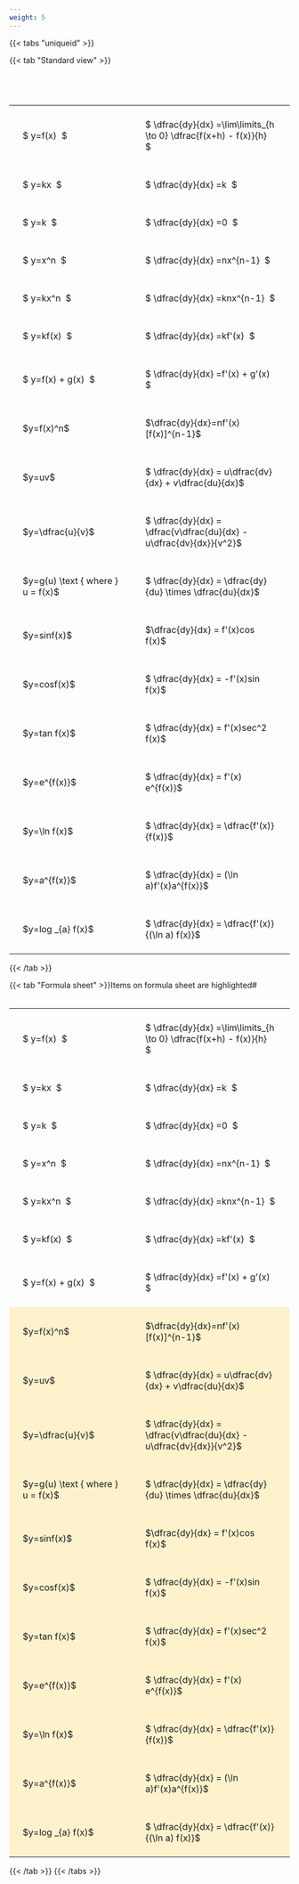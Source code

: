 ```yaml
---
weight: 5
---
```


{{< tabs "uniqueid" >}}

{{< tab "Standard view" >}}

#  
<br>
<style type="text/css">
#T_bbbc0 th.col_heading {
  text-align: left;
  font-size: 1em;
}
#T_bbbc0 td {
  text-align: left;
  font-size: 1em;
  padding: 1.5em;
}
#T_bbbc0_row0_col0, #T_bbbc0_row1_col0, #T_bbbc0_row2_col0, #T_bbbc0_row3_col0, #T_bbbc0_row4_col0, #T_bbbc0_row5_col0, #T_bbbc0_row6_col0, #T_bbbc0_row7_col0, #T_bbbc0_row8_col0, #T_bbbc0_row9_col0, #T_bbbc0_row10_col0, #T_bbbc0_row11_col0, #T_bbbc0_row12_col0, #T_bbbc0_row13_col0, #T_bbbc0_row14_col0, #T_bbbc0_row15_col0, #T_bbbc0_row16_col0, #T_bbbc0_row17_col0 {
  width: 300px;
  white-space: pre-wrap;
}
#T_bbbc0_row0_col1, #T_bbbc0_row1_col1, #T_bbbc0_row2_col1, #T_bbbc0_row3_col1, #T_bbbc0_row4_col1, #T_bbbc0_row5_col1, #T_bbbc0_row6_col1, #T_bbbc0_row7_col1, #T_bbbc0_row8_col1, #T_bbbc0_row9_col1, #T_bbbc0_row10_col1, #T_bbbc0_row11_col1, #T_bbbc0_row12_col1, #T_bbbc0_row13_col1, #T_bbbc0_row14_col1, #T_bbbc0_row15_col1, #T_bbbc0_row16_col1, #T_bbbc0_row17_col1 {
  width: 400px;
  white-space: pre-wrap;
}
</style>
<table id="T_bbbc0">
  <thead>
  </thead>
  <tbody>
    <tr>
      <td id="T_bbbc0_row0_col0" class="data row0 col0" >$ y=f(x)  $</td>
      <td id="T_bbbc0_row0_col1" class="data row0 col1" >$ \dfrac{dy}{dx} =\lim\limits_{h \to 0} \dfrac{f(x+h) - f(x)}{h}  $</td>
    </tr>
    <tr>
      <td id="T_bbbc0_row1_col0" class="data row1 col0" >$ y=kx  $</td>
      <td id="T_bbbc0_row1_col1" class="data row1 col1" >$ \dfrac{dy}{dx} =k  $</td>
    </tr>
    <tr>
      <td id="T_bbbc0_row2_col0" class="data row2 col0" >$ y=k  $</td>
      <td id="T_bbbc0_row2_col1" class="data row2 col1" >$ \dfrac{dy}{dx} =0  $</td>
    </tr>
    <tr>
      <td id="T_bbbc0_row3_col0" class="data row3 col0" >$ y=x^n  $</td>
      <td id="T_bbbc0_row3_col1" class="data row3 col1" >$ \dfrac{dy}{dx} =nx^{n-1}  $</td>
    </tr>
    <tr>
      <td id="T_bbbc0_row4_col0" class="data row4 col0" >$ y=kx^n  $</td>
      <td id="T_bbbc0_row4_col1" class="data row4 col1" >$ \dfrac{dy}{dx} =knx^{n-1}  $</td>
    </tr>
    <tr>
      <td id="T_bbbc0_row5_col0" class="data row5 col0" >$ y=kf(x)  $</td>
      <td id="T_bbbc0_row5_col1" class="data row5 col1" >$ \dfrac{dy}{dx} =kf'(x)  $</td>
    </tr>
    <tr>
      <td id="T_bbbc0_row6_col0" class="data row6 col0" >$ y=f(x) + g(x)  $</td>
      <td id="T_bbbc0_row6_col1" class="data row6 col1" >$ \dfrac{dy}{dx} =f'(x) + g'(x)  $</td>
    </tr>
    <tr>
      <td id="T_bbbc0_row7_col0" class="data row7 col0" >$y=f(x)^n$</td>
      <td id="T_bbbc0_row7_col1" class="data row7 col1" >$\dfrac{dy}{dx}=nf'(x)[f(x)]^{n-1}$</td>
    </tr>
    <tr>
      <td id="T_bbbc0_row8_col0" class="data row8 col0" >$y=uv$</td>
      <td id="T_bbbc0_row8_col1" class="data row8 col1" >$ \dfrac{dy}{dx} = u\dfrac{dv}{dx} + v\dfrac{du}{dx}$</td>
    </tr>
    <tr>
      <td id="T_bbbc0_row9_col0" class="data row9 col0" >$y=\dfrac{u}{v}$</td>
      <td id="T_bbbc0_row9_col1" class="data row9 col1" >$ \dfrac{dy}{dx} = \dfrac{v\dfrac{du}{dx} - u\dfrac{dv}{dx}}{v^2}$</td>
    </tr>
    <tr>
      <td id="T_bbbc0_row10_col0" class="data row10 col0" >$y=g(u) \text { where } u = f(x)$</td>
      <td id="T_bbbc0_row10_col1" class="data row10 col1" >$ \dfrac{dy}{dx} = \dfrac{dy}{du} \times \dfrac{du}{dx}$</td>
    </tr>
    <tr>
      <td id="T_bbbc0_row11_col0" class="data row11 col0" >$y=sinf(x)$</td>
      <td id="T_bbbc0_row11_col1" class="data row11 col1" >$\dfrac{dy}{dx} = f'(x)cos f(x)$</td>
    </tr>
    <tr>
      <td id="T_bbbc0_row12_col0" class="data row12 col0" >$y=cosf(x)$</td>
      <td id="T_bbbc0_row12_col1" class="data row12 col1" >$ \dfrac{dy}{dx} = -f'(x)sin f(x)$</td>
    </tr>
    <tr>
      <td id="T_bbbc0_row13_col0" class="data row13 col0" >$y=tan f(x)$</td>
      <td id="T_bbbc0_row13_col1" class="data row13 col1" >$ \dfrac{dy}{dx} = f'(x)sec^2 f(x)$</td>
    </tr>
    <tr>
      <td id="T_bbbc0_row14_col0" class="data row14 col0" >$y=e^{f(x)}$</td>
      <td id="T_bbbc0_row14_col1" class="data row14 col1" >$ \dfrac{dy}{dx} = f'(x) e^{f(x)}$</td>
    </tr>
    <tr>
      <td id="T_bbbc0_row15_col0" class="data row15 col0" >$y=\ln f(x)$</td>
      <td id="T_bbbc0_row15_col1" class="data row15 col1" >$ \dfrac{dy}{dx} = \dfrac{f'(x)}{f(x)}$</td>
    </tr>
    <tr>
      <td id="T_bbbc0_row16_col0" class="data row16 col0" >$y=a^{f(x)}$</td>
      <td id="T_bbbc0_row16_col1" class="data row16 col1" >$ \dfrac{dy}{dx} = (\ln a)f'(x)a^{f(x)}$</td>
    </tr>
    <tr>
      <td id="T_bbbc0_row17_col0" class="data row17 col0" >$y=log _{a} f(x)$</td>
      <td id="T_bbbc0_row17_col1" class="data row17 col1" >$ \dfrac{dy}{dx} = \dfrac{f'(x)}{(\ln a) f(x)}$</td>
    </tr>
  </tbody>
</table>
{{< /tab >}}

{{< tab "Formula sheet" >}}Items on formula sheet are highlighted#  
<br>
<style type="text/css">
#T_be61e th.col_heading {
  text-align: left;
  font-size: 1em;
}
#T_be61e td {
  text-align: left;
  font-size: 1em;
  padding: 1.5em;
}
#T_be61e_row0_col0, #T_be61e_row1_col0, #T_be61e_row2_col0, #T_be61e_row3_col0, #T_be61e_row4_col0, #T_be61e_row5_col0, #T_be61e_row6_col0 {
  width: 300px;
  white-space: pre-wrap;
}
#T_be61e_row0_col1, #T_be61e_row1_col1, #T_be61e_row2_col1, #T_be61e_row3_col1, #T_be61e_row4_col1, #T_be61e_row5_col1, #T_be61e_row6_col1 {
  width: 400px;
  white-space: pre-wrap;
}
#T_be61e_row7_col0, #T_be61e_row8_col0, #T_be61e_row9_col0, #T_be61e_row10_col0, #T_be61e_row11_col0, #T_be61e_row12_col0, #T_be61e_row13_col0, #T_be61e_row14_col0, #T_be61e_row15_col0, #T_be61e_row16_col0, #T_be61e_row17_col0 {
  width: 300px;
  background-color: rgba(255,194,10, 0.2);
  white-space: pre-wrap;
}
#T_be61e_row7_col1, #T_be61e_row8_col1, #T_be61e_row9_col1, #T_be61e_row10_col1, #T_be61e_row11_col1, #T_be61e_row12_col1, #T_be61e_row13_col1, #T_be61e_row14_col1, #T_be61e_row15_col1, #T_be61e_row16_col1, #T_be61e_row17_col1 {
  width: 400px;
  background-color: rgba(255,194,10, 0.2);
  white-space: pre-wrap;
}
</style>
<table id="T_be61e">
  <thead>
  </thead>
  <tbody>
    <tr>
      <td id="T_be61e_row0_col0" class="data row0 col0" >$ y=f(x)  $</td>
      <td id="T_be61e_row0_col1" class="data row0 col1" >$ \dfrac{dy}{dx} =\lim\limits_{h \to 0} \dfrac{f(x+h) - f(x)}{h}  $</td>
    </tr>
    <tr>
      <td id="T_be61e_row1_col0" class="data row1 col0" >$ y=kx  $</td>
      <td id="T_be61e_row1_col1" class="data row1 col1" >$ \dfrac{dy}{dx} =k  $</td>
    </tr>
    <tr>
      <td id="T_be61e_row2_col0" class="data row2 col0" >$ y=k  $</td>
      <td id="T_be61e_row2_col1" class="data row2 col1" >$ \dfrac{dy}{dx} =0  $</td>
    </tr>
    <tr>
      <td id="T_be61e_row3_col0" class="data row3 col0" >$ y=x^n  $</td>
      <td id="T_be61e_row3_col1" class="data row3 col1" >$ \dfrac{dy}{dx} =nx^{n-1}  $</td>
    </tr>
    <tr>
      <td id="T_be61e_row4_col0" class="data row4 col0" >$ y=kx^n  $</td>
      <td id="T_be61e_row4_col1" class="data row4 col1" >$ \dfrac{dy}{dx} =knx^{n-1}  $</td>
    </tr>
    <tr>
      <td id="T_be61e_row5_col0" class="data row5 col0" >$ y=kf(x)  $</td>
      <td id="T_be61e_row5_col1" class="data row5 col1" >$ \dfrac{dy}{dx} =kf'(x)  $</td>
    </tr>
    <tr>
      <td id="T_be61e_row6_col0" class="data row6 col0" >$ y=f(x) + g(x)  $</td>
      <td id="T_be61e_row6_col1" class="data row6 col1" >$ \dfrac{dy}{dx} =f'(x) + g'(x)  $</td>
    </tr>
    <tr>
      <td id="T_be61e_row7_col0" class="data row7 col0" >$y=f(x)^n$</td>
      <td id="T_be61e_row7_col1" class="data row7 col1" >$\dfrac{dy}{dx}=nf'(x)[f(x)]^{n-1}$</td>
    </tr>
    <tr>
      <td id="T_be61e_row8_col0" class="data row8 col0" >$y=uv$</td>
      <td id="T_be61e_row8_col1" class="data row8 col1" >$ \dfrac{dy}{dx} = u\dfrac{dv}{dx} + v\dfrac{du}{dx}$</td>
    </tr>
    <tr>
      <td id="T_be61e_row9_col0" class="data row9 col0" >$y=\dfrac{u}{v}$</td>
      <td id="T_be61e_row9_col1" class="data row9 col1" >$ \dfrac{dy}{dx} = \dfrac{v\dfrac{du}{dx} - u\dfrac{dv}{dx}}{v^2}$</td>
    </tr>
    <tr>
      <td id="T_be61e_row10_col0" class="data row10 col0" >$y=g(u) \text { where } u = f(x)$</td>
      <td id="T_be61e_row10_col1" class="data row10 col1" >$ \dfrac{dy}{dx} = \dfrac{dy}{du} \times \dfrac{du}{dx}$</td>
    </tr>
    <tr>
      <td id="T_be61e_row11_col0" class="data row11 col0" >$y=sinf(x)$</td>
      <td id="T_be61e_row11_col1" class="data row11 col1" >$\dfrac{dy}{dx} = f'(x)cos f(x)$</td>
    </tr>
    <tr>
      <td id="T_be61e_row12_col0" class="data row12 col0" >$y=cosf(x)$</td>
      <td id="T_be61e_row12_col1" class="data row12 col1" >$ \dfrac{dy}{dx} = -f'(x)sin f(x)$</td>
    </tr>
    <tr>
      <td id="T_be61e_row13_col0" class="data row13 col0" >$y=tan f(x)$</td>
      <td id="T_be61e_row13_col1" class="data row13 col1" >$ \dfrac{dy}{dx} = f'(x)sec^2 f(x)$</td>
    </tr>
    <tr>
      <td id="T_be61e_row14_col0" class="data row14 col0" >$y=e^{f(x)}$</td>
      <td id="T_be61e_row14_col1" class="data row14 col1" >$ \dfrac{dy}{dx} = f'(x) e^{f(x)}$</td>
    </tr>
    <tr>
      <td id="T_be61e_row15_col0" class="data row15 col0" >$y=\ln f(x)$</td>
      <td id="T_be61e_row15_col1" class="data row15 col1" >$ \dfrac{dy}{dx} = \dfrac{f'(x)}{f(x)}$</td>
    </tr>
    <tr>
      <td id="T_be61e_row16_col0" class="data row16 col0" >$y=a^{f(x)}$</td>
      <td id="T_be61e_row16_col1" class="data row16 col1" >$ \dfrac{dy}{dx} = (\ln a)f'(x)a^{f(x)}$</td>
    </tr>
    <tr>
      <td id="T_be61e_row17_col0" class="data row17 col0" >$y=log _{a} f(x)$</td>
      <td id="T_be61e_row17_col1" class="data row17 col1" >$ \dfrac{dy}{dx} = \dfrac{f'(x)}{(\ln a) f(x)}$</td>
    </tr>
  </tbody>
</table>
{{< /tab >}}
{{< /tabs >}}